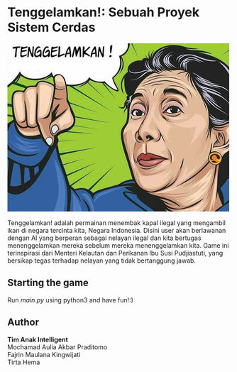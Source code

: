 # Tenggelamkan!: Sebuah Proyek Sistem Cerdas

![Tenggelamkan!](assets/Tenggelamkan!.jpg)

Tenggelamkan! adalah permainan menembak kapal ilegal yang mengambil ikan di negara tercinta kita, Negara Indonesia. Disini user akan berlawanan dengan AI yang berperan sebagai nelayan ilegal dan kita bertugas menenggelamkan mereka sebelum mereka menenggelamkan kita. Game ini terinspirasi dari Menteri Kelautan dan Perikanan Ibu Susi Pudjiastuti, yang bersikap tegas terhadap nelayan yang tidak bertanggung jawab.

## Starting the game

Run *main.py* using python3 and have fun!:)

## Author

**Tim Anak Intelligent**  
Mochamad Aulia Akbar Praditomo  
Fajrin Maulana Kingwijati  
Tirta Hema